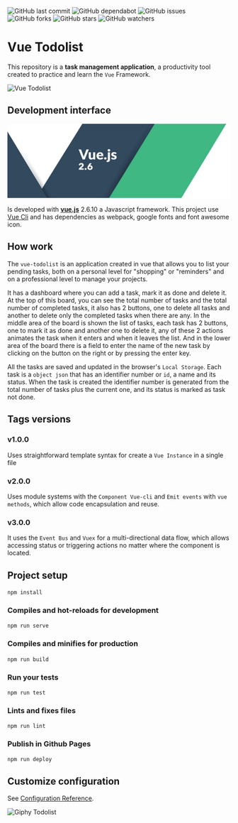 ![GitHub last commit](https://img.shields.io/github/last-commit/beatrizsmerino/vue-todolist)
![GitHub dependabot](https://img.shields.io/badge/dependabot-enabled-025e8c?logo=Dependabot)
![GitHub issues](https://img.shields.io/github/issues/beatrizsmerino/vue-todolist)
![GitHub forks](https://img.shields.io/github/forks/beatrizsmerino/vue-todolist)
![GitHub stars](https://img.shields.io/github/stars/beatrizsmerino/vue-todolist)
![GitHub watchers](https://img.shields.io/github/watchers/beatrizsmerino/vue-todolist)

# Vue Todolist

This repository is a **task management application**, a productivity tool created to practice and learn the `Vue`
Framework.

![Vue Todolist](./README/videos/vue-todolist.gif)

## Development interface

![Vue logo](./README/images/vue-js-2.jpg)

Is developed with **[vue.js](https://vuejs.org/)** 2.6.10 a Javascript framework. This project use
[Vue Cli](https://cli.vuejs.org/) and has dependencies as webpack, google fonts and font awesome icon.

## How work

The `vue-todolist` is an application created in vue that allows you to list your pending tasks, both on a personal level
for "shopping" or "reminders" and on a professional level to manage your projects.

It has a dashboard where you can add a task, mark it as done and delete it. At the top of this board, you can see the
total number of tasks and the total number of completed tasks, it also has 2 buttons, one to delete all tasks and
another to delete only the completed tasks when there are any. In the middle area of the board is shown the list of
tasks, each task has 2 buttons, one to mark it as done and another one to delete it, any of these 2 actions animates the
task when it enters and when it leaves the list. And in the lower area of the board there is a field to enter the name
of the new task by clicking on the button on the right or by pressing the enter key.

All the tasks are saved and updated in the browser's `Local Storage`. Each task is a `object json` that has an
identifier number or `id`, a name and its status. When the task is created the identifier number is generated from the
total number of tasks plus the current one, and its status is marked as task not done.

## Tags versions

### **v1.0.0**

Uses straightforward template syntax for create a `Vue Instance` in a single file

### **v2.0.0**

Uses module systems with the `Component Vue-cli` and `Emit events` with `vue methods`, which allow code encapsulation
and reuse.

### **v3.0.0**

It uses the `Event Bus` and `Vuex` for a multi-directional data flow, which allows accessing status or triggering
actions no matter where the component is located.

## Project setup

```shell
npm install
```

### Compiles and hot-reloads for development

```shell
npm run serve
```

### Compiles and minifies for production

```shell
npm run build
```

### Run your tests

```shell
npm run test
```

### Lints and fixes files

```shell
npm run lint
```

### Publish in Github Pages

```shell
npm run deploy
```

## Customize configuration

See [Configuration Reference](https://cli.vuejs.org/config/).

![Giphy Todolist](https://media.giphy.com/media/B7o99rIuystY4/giphy.gif)
